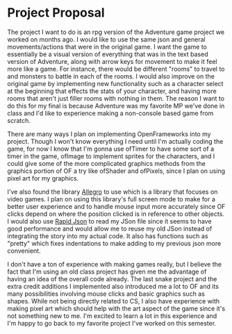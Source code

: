 # Project Proposal

The project I want to do is an rpg version of the Adventure game project we worked on months ago. 
I would like to use the same json and general movements/actions that were in the original game. I want the 
game to essentially be a visual version of everything that was in the text based version of Adventure, along with
arrow keys for movement to make it feel more like a game. For instance, there would be different 
"rooms" to travel to and monsters to battle in each of the rooms.
I would also improve on the original game by implementing new functionality such as a character select at the beginning that
effects the stats of your character, and having more rooms that aren't just filler rooms with nothing in them. The reason 
I want to do this for my final is because Adventure was my favorite MP we've done in class and I'd like to experience 
making a non-console based game from scratch. 

There are many ways I plan on implementing OpenFrameworks into my project. Though I won't know everything I need until I'm actually
coding the game, for now I know that I'm gonna use ofTimer to have some sort of a timer in the game, ofImage to implement
sprites for the characters, and I could give some of the more complicated graphics methods from the graphics portion of OF a try
like ofShader and ofPixels, since I plan on using pixel art for my graphics.

I've also found the library [Allegro](http://liballeg.org/) to use which is a library that focuses on video games. I plan on using this
library's full screen mode to make for a better user experience and to handle mouse input more accurately since OF clicks depend on
where the position clicked is in reference to other  objects. I would also use [Rapid Json](http://rapidjson.org/) to read
my JSon file since it seems to have good performance and would allow me to reuse my old JSon instead of integrating the story
into my actual code. It also has functions such as "pretty" which fixes indentations to make adding to my previous json
more convenient.

I don't have a ton of experience with making games really, but I believe the fact that I'm using an old class project has given me 
the advantage of having an idea of the overall code already. The last snake project and the extra credit additions I implemented
also introduced me a lot to OF and its many possibilities involving mouse clicks and basic graphics such as shapes. While not being
directly related to CS, I also have experience with making pixel art which should help with the art aspect of the game 
since it's not something new to me. I'm excited to learn a lot in this experience and I'm happy to go back to my favorite project
I've worked on this semester.